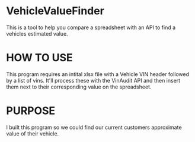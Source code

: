 # VehicleValueFinder
 This is a tool to help you compare a spreadsheet with an API to find a vehicles estimated value. 
 
# HOW TO USE
 This program requires an intital xlsx file with a Vehicle VIN header followed by a list of vins. 
 It'll process these with the VinAudit API and then insert them next to their corresponding value 
 on the spreadsheet.

# PURPOSE
 I built this program so we could find our current customers approximate value of their vehicle.
